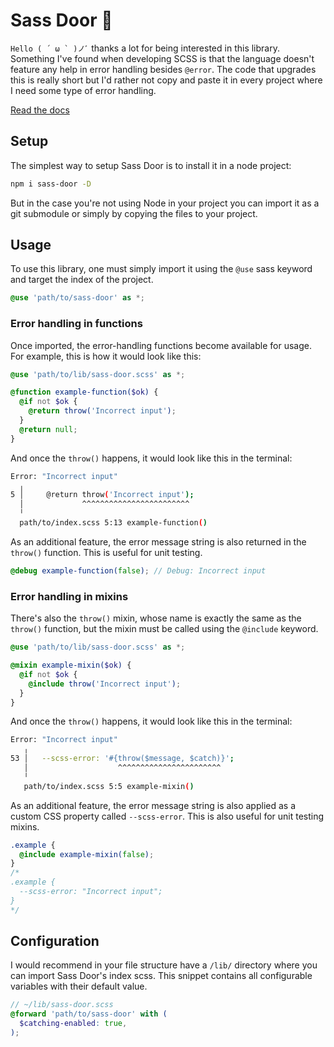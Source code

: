 # Sass Door 🚪
``Hello ( ´ ω ` )ノﾞ`` thanks a lot for being interested in this library. Something I've found when developing SCSS is that the language doesn't feature any help in error handling besides `@error`. The code that upgrades this is really short but I'd rather not copy and paste it in every project where I need some type of error handling.

[Read the docs](https://carcajadaartificial.github.io/sass-door/)

## Setup
The simplest way to setup Sass Door is to install it in a node project:
```bash
npm i sass-door -D
```
But in the case you're not using Node in your project you can import it as a git submodule or simply by copying the files to your project.

## Usage
To use this library, one must simply import it using the `@use` sass keyword and target the index of the project.
```scss
@use 'path/to/sass-door' as *;
```

### Error handling in functions
Once imported, the error-handling functions become available for usage. For example, this is how it would look like this:
```scss
@use 'path/to/lib/sass-door.scss' as *;

@function example-function($ok) {
  @if not $ok {
    @return throw('Incorrect input');
  }
  @return null;
}
```
And once the `throw()` happens, it would look like this in the terminal:
```bash
Error: "Incorrect input"
  ╷
5 │     @return throw('Incorrect input');
  │             ^^^^^^^^^^^^^^^^^^^^^^^^
  ╵
  path/to/index.scss 5:13 example-function()
```
As an additional feature, the error message string is also returned in the `throw()` function. This is useful for unit testing.
```scss
@debug example-function(false); // Debug: Incorrect input
```

### Error handling in mixins
There's also the `throw()` mixin, whose name is exactly the same as the `throw()` function, but the mixin must be called using the `@include` keyword.
```scss
@use 'path/to/lib/sass-door.scss' as *;

@mixin example-mixin($ok) {
  @if not $ok {
    @include throw('Incorrect input');
  }
}
```
And once the `throw()` happens, it would look like this in the terminal:
```bash
Error: "Incorrect input"
   ╷
53 │   --scss-error: '#{throw($message, $catch)}';
   │                    ^^^^^^^^^^^^^^^^^^^^^^^
   ╵
   path/to/index.scss 5:5 example-mixin()
```
As an additional feature, the error message string is also applied as a custom CSS property called `--scss-error`. This is also useful for unit testing mixins.
```scss
.example {
  @include example-mixin(false);
}
/*
.example {
  --scss-error: "Incorrect input";
}
*/
```

## Configuration
I would recommend in your file structure have a `/lib/` directory where you can import Sass Door's index scss. This snippet contains all configurable variables with their default value.
```scss
// ~/lib/sass-door.scss
@forward 'path/to/sass-door' with (
  $catching-enabled: true,
);
```